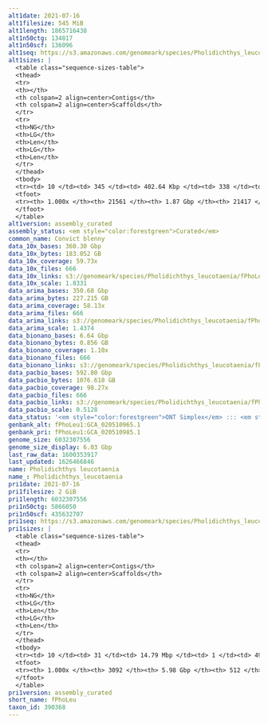 ```yaml
---
alt1date: 2021-07-16
alt1filesize: 545 MiB
alt1length: 1865716438
alt1n50ctg: 134817
alt1n50scf: 136096
alt1seq: https://s3.amazonaws.com/genomeark/species/Pholidichthys_leucotaenia/fPhoLeu1/assembly_curated/fPhoLeu1.alt.cur.20210716.fasta.gz
alt1sizes: |
  <table class="sequence-sizes-table">
  <thead>
  <tr>
  <th></th>
  <th colspan=2 align=center>Contigs</th>
  <th colspan=2 align=center>Scaffolds</th>
  </tr>
  <tr>
  <th>NG</th>
  <th>LG</th>
  <th>Len</th>
  <th>LG</th>
  <th>Len</th>
  </tr>
  </thead>
  <tbody>
  <tr><td> 10 </td><td> 345 </td><td> 402.64 Kbp </td><td> 338 </td><td> 407.13 Kbp </td></tr>  <tr><td> 20 </td><td> 894 </td><td> 292.31 Kbp </td><td> 881 </td><td> 295.16 Kbp </td></tr>  <tr><td> 30 </td><td> 1627 </td><td> 223.33 Kbp </td><td> 1607 </td><td> 225.41 Kbp </td></tr>  <tr><td> 40 </td><td> 2577 </td><td> 173.94 Kbp </td><td> 2548 </td><td> 175.64 Kbp </td></tr>  <tr style="background-color:#cccccc;"><td> 50 </td><td> 3800 </td><td> 134.82 Kbp </td><td> 3760 </td><td> 136.10 Kbp </td></tr>  <tr><td> 60 </td><td> 5378 </td><td> 103.86 Kbp </td><td> 5325 </td><td> 104.65 Kbp </td></tr>  <tr><td> 70 </td><td> 7466 </td><td> 77.06 Kbp </td><td> 7396 </td><td> 77.67 Kbp </td></tr>  <tr><td> 80 </td><td> 10324 </td><td> 55.33 Kbp </td><td> 10232 </td><td> 55.73 Kbp </td></tr>  <tr><td> 90 </td><td> 14419 </td><td> 37.83 Kbp </td><td> 14306 </td><td> 37.98 Kbp </td></tr>  <tr><td> 100 </td><td> 21560 </td><td> 203  bp </td><td> 21416 </td><td> 203  bp </td></tr>  </tbody>
  <tfoot>
  <tr><th> 1.000x </th><th> 21561 </th><th> 1.87 Gbp </th><th> 21417 </th><th> 1.87 Gbp </th></tr>
  </tfoot>
  </table>
alt1version: assembly_curated
assembly_status: <em style="color:forestgreen">Curated</em>
common_name: Convict blenny
data_10x_bases: 360.30 Gbp
data_10x_bytes: 183.052 GB
data_10x_coverage: 59.73x
data_10x_files: 666
data_10x_links: s3://genomeark/species/Pholidichthys_leucotaenia/fPhoLeu1/genomic_data/10x/<br>
data_10x_scale: 1.8331
data_arima_bases: 350.68 Gbp
data_arima_bytes: 227.215 GB
data_arima_coverage: 58.13x
data_arima_files: 666
data_arima_links: s3://genomeark/species/Pholidichthys_leucotaenia/fPhoLeu1/genomic_data/arima/<br>
data_arima_scale: 1.4374
data_bionano_bases: 6.64 Gbp
data_bionano_bytes: 0.856 GB
data_bionano_coverage: 1.10x
data_bionano_files: 666
data_bionano_links: s3://genomeark/species/Pholidichthys_leucotaenia/fPhoLeu1/genomic_data/bionano/<br>
data_pacbio_bases: 592.80 Gbp
data_pacbio_bytes: 1076.618 GB
data_pacbio_coverage: 98.27x
data_pacbio_files: 666
data_pacbio_links: s3://genomeark/species/Pholidichthys_leucotaenia/fPhoLeu1/genomic_data/pacbio/<br>
data_pacbio_scale: 0.5128
data_status: '<em style="color:forestgreen">ONT Simplex</em> ::: <em style="color:forestgreen">10x</em> ::: <em style="color:forestgreen">Bionano</em> ::: <em style="color:forestgreen">Arima</em>'
genbank_alt: fPhoLeu1:GCA_020510965.1
genbank_pri: fPhoLeu1:GCA_020510985.1
genome_size: 6032307556
genome_size_display: 6.03 Gbp
last_raw_data: 1600353917
last_updated: 1626466846
name: Pholidichthys leucotaenia
name_: Pholidichthys_leucotaenia
pri1date: 2021-07-16
pri1filesize: 2 GiB
pri1length: 6032307556
pri1n50ctg: 5866050
pri1n50scf: 435632707
pri1seq: https://s3.amazonaws.com/genomeark/species/Pholidichthys_leucotaenia/fPhoLeu1/assembly_curated/fPhoLeu1.pri.cur.20210716.fasta.gz
pri1sizes: |
  <table class="sequence-sizes-table">
  <thead>
  <tr>
  <th></th>
  <th colspan=2 align=center>Contigs</th>
  <th colspan=2 align=center>Scaffolds</th>
  </tr>
  <tr>
  <th>NG</th>
  <th>LG</th>
  <th>Len</th>
  <th>LG</th>
  <th>Len</th>
  </tr>
  </thead>
  <tbody>
  <tr><td> 10 </td><td> 31 </td><td> 14.79 Mbp </td><td> 1 </td><td> 492.90 Mbp </td></tr>  <tr><td> 20 </td><td> 79 </td><td> 11.01 Mbp </td><td> 2 </td><td> 492.01 Mbp </td></tr>  <tr><td> 30 </td><td> 139 </td><td> 9.16 Mbp </td><td> 3 </td><td> 481.60 Mbp </td></tr>  <tr><td> 40 </td><td> 212 </td><td> 7.38 Mbp </td><td> 4 </td><td> 467.51 Mbp </td></tr>  <tr style="background-color:#cccccc;"><td> 50 </td><td> 303 </td><td style="background-color:#88ff88;"> 5.87 Mbp </td><td> 6 </td><td style="background-color:#88ff88;"> 435.63 Mbp </td></tr>  <tr><td> 60 </td><td> 415 </td><td> 4.78 Mbp </td><td> 7 </td><td> 429.46 Mbp </td></tr>  <tr><td> 70 </td><td> 560 </td><td> 3.58 Mbp </td><td> 9 </td><td> 358.93 Mbp </td></tr>  <tr><td> 80 </td><td> 758 </td><td> 2.56 Mbp </td><td> 10 </td><td> 333.31 Mbp </td></tr>  <tr><td> 90 </td><td> 1067 </td><td> 1.41 Mbp </td><td> 12 </td><td> 306.32 Mbp </td></tr>  <tr><td> 100 </td><td> 3091 </td><td> 55  bp </td><td> 511 </td><td> 766  bp </td></tr>  </tbody>
  <tfoot>
  <tr><th> 1.000x </th><th> 3092 </th><th> 5.98 Gbp </th><th> 512 </th><th> 6.03 Gbp </th></tr>
  </tfoot>
  </table>
pri1version: assembly_curated
short_name: fPhoLeu
taxon_id: 390368
---
```

